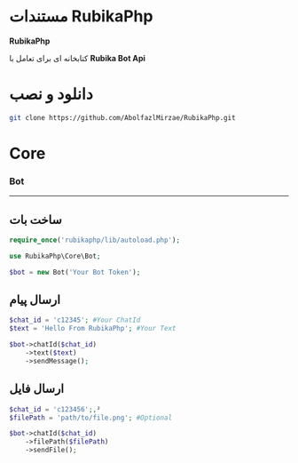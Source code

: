 # مستندات RubikaPhp
**RubikaPhp**

کتابخانه ای برای تعامل با **Rubika Bot Api** 
# دانلود و نصب
```bash
git clone https://github.com/AbolfazlMirzae/RubikaPhp.git
```
# Core
### Bot
---
**ساخت بات**
---
```php
require_once('rubikaphp/lib/autoload.php');

use RubikaPhp\Core\Bot;

$bot = new Bot('Your Bot Token');
```
**ارسال پیام**
---
```php
$chat_id = 'c12345'; #Your ChatId
$text = 'Hello From RubikaPhp'; #Your Text

$bot->chatId($chat_id)
    ->text($text)
    ->sendMessage();
```
**ارسال فایل**
---
```php
$chat_id = 'c123456';,²
$filePath = 'path/to/file.png'; #Optional

$bot->chatId($chat_id)
    ->filePath($filePath)
    ->sendFile();
```


